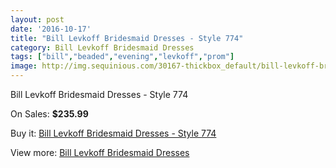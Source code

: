 ```yaml
---
layout: post
date: '2016-10-17'
title: "Bill Levkoff Bridesmaid Dresses - Style 774"
category: Bill Levkoff Bridesmaid Dresses
tags: ["bill","beaded","evening","levkoff","prom"]
image: http://img.sequinious.com/30167-thickbox_default/bill-levkoff-bridesmaid-dresses-style-774.jpg
---
```

Bill Levkoff Bridesmaid Dresses - Style 774

On Sales: **$235.99**
<a href="https://www.sequinious.com/bill-levkoff-bridesmaid-dresses/4194-bill-levkoff-bridesmaid-dresses-style-774.html"><amp-img layout="responsive" width="600" height="600" src="//img.sequinious.com/30167-thickbox_default/bill-levkoff-bridesmaid-dresses-style-774.jpg" alt="Bill Levkoff Bridesmaid Dresses - Style 774 0" /></a>
<a href="https://www.sequinious.com/bill-levkoff-bridesmaid-dresses/4194-bill-levkoff-bridesmaid-dresses-style-774.html"><amp-img layout="responsive" width="600" height="600" src="//img.sequinious.com/30168-thickbox_default/bill-levkoff-bridesmaid-dresses-style-774.jpg" alt="Bill Levkoff Bridesmaid Dresses - Style 774 1" /></a>

Buy it: [Bill Levkoff Bridesmaid Dresses - Style 774](https://www.sequinious.com/bill-levkoff-bridesmaid-dresses/4194-bill-levkoff-bridesmaid-dresses-style-774.html "Bill Levkoff Bridesmaid Dresses - Style 774")

View more: [Bill Levkoff Bridesmaid Dresses](https://www.sequinious.com/38-bill-levkoff-bridesmaid-dresses "Bill Levkoff Bridesmaid Dresses")